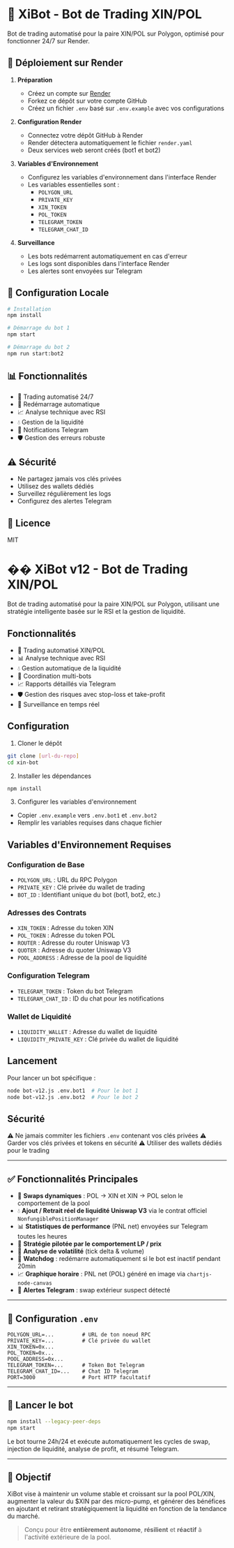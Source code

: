 # 🤖 XiBot - Bot de Trading XIN/POL

Bot de trading automatisé pour la paire XIN/POL sur Polygon, optimisé pour fonctionner 24/7 sur Render.

## 🚀 Déploiement sur Render

1. **Préparation**
   - Créez un compte sur [Render](https://render.com)
   - Forkez ce dépôt sur votre compte GitHub
   - Créez un fichier `.env` basé sur `.env.example` avec vos configurations

2. **Configuration Render**
   - Connectez votre dépôt GitHub à Render
   - Render détectera automatiquement le fichier `render.yaml`
   - Deux services web seront créés (bot1 et bot2)

3. **Variables d'Environnement**
   - Configurez les variables d'environnement dans l'interface Render
   - Les variables essentielles sont :
     - `POLYGON_URL`
     - `PRIVATE_KEY`
     - `XIN_TOKEN`
     - `POL_TOKEN`
     - `TELEGRAM_TOKEN`
     - `TELEGRAM_CHAT_ID`

4. **Surveillance**
   - Les bots redémarrent automatiquement en cas d'erreur
   - Les logs sont disponibles dans l'interface Render
   - Les alertes sont envoyées sur Telegram

## 🔧 Configuration Locale

```bash
# Installation
npm install

# Démarrage du bot 1
npm start

# Démarrage du bot 2
npm run start:bot2
```

## 📊 Fonctionnalités

- 🤖 Trading automatisé 24/7
- 🔄 Redémarrage automatique
- 📈 Analyse technique avec RSI
- 💧 Gestion de la liquidité
- 📱 Notifications Telegram
- 🛡️ Gestion des erreurs robuste

## ⚠️ Sécurité

- Ne partagez jamais vos clés privées
- Utilisez des wallets dédiés
- Surveillez régulièrement les logs
- Configurez des alertes Telegram

## 📝 Licence

MIT

# �� XiBot v12 - Bot de Trading XIN/POL

Bot de trading automatisé pour la paire XIN/POL sur Polygon, utilisant une stratégie intelligente basée sur le RSI et la gestion de liquidité.

## Fonctionnalités

- 🤖 Trading automatisé XIN/POL
- 📊 Analyse technique avec RSI
- 💧 Gestion automatique de la liquidité
- 🔄 Coordination multi-bots
- 📈 Rapports détaillés via Telegram
- 🛡️ Gestion des risques avec stop-loss et take-profit
- 📱 Surveillance en temps réel

## Configuration

1. Cloner le dépôt
```bash
git clone [url-du-repo]
cd xin-bot
```

2. Installer les dépendances
```bash
npm install
```

3. Configurer les variables d'environnement
- Copier `.env.example` vers `.env.bot1` et `.env.bot2`
- Remplir les variables requises dans chaque fichier

## Variables d'Environnement Requises

### Configuration de Base
- `POLYGON_URL` : URL du RPC Polygon
- `PRIVATE_KEY` : Clé privée du wallet de trading
- `BOT_ID` : Identifiant unique du bot (bot1, bot2, etc.)

### Adresses des Contrats
- `XIN_TOKEN` : Adresse du token XIN
- `POL_TOKEN` : Adresse du token POL
- `ROUTER` : Adresse du router Uniswap V3
- `QUOTER` : Adresse du quoter Uniswap V3
- `POOL_ADDRESS` : Adresse de la pool de liquidité

### Configuration Telegram
- `TELEGRAM_TOKEN` : Token du bot Telegram
- `TELEGRAM_CHAT_ID` : ID du chat pour les notifications

### Wallet de Liquidité
- `LIQUIDITY_WALLET` : Adresse du wallet de liquidité
- `LIQUIDITY_PRIVATE_KEY` : Clé privée du wallet de liquidité

## Lancement

Pour lancer un bot spécifique :
```bash
node bot-v12.js .env.bot1  # Pour le bot 1
node bot-v12.js .env.bot2  # Pour le bot 2
```

## Sécurité

⚠️ Ne jamais commiter les fichiers `.env` contenant vos clés privées
⚠️ Garder vos clés privées et tokens en sécurité
⚠️ Utiliser des wallets dédiés pour le trading

---

## ✅ Fonctionnalités Principales

- 🤖 **Swaps dynamiques** : POL → XIN et XIN → POL selon le comportement de la pool
- 💧 **Ajout / Retrait réel de liquidité Uniswap V3** via le contrat officiel `NonfungiblePositionManager`
- 📊 **Statistiques de performance** (PNL net) envoyées sur Telegram toutes les heures
- 🧠 **Stratégie pilotée par le comportement LP / prix**
- 🧪 **Analyse de volatilité** (tick delta & volume)
- 📡 **Watchdog** : redémarre automatiquement si le bot est inactif pendant 20min
- 📈 **Graphique horaire** : PNL net (POL) généré en image via `chartjs-node-canvas`
- 📣 **Alertes Telegram** : swap extérieur suspect détecté

---

## 🔧 Configuration `.env`

```env
POLYGON_URL=...         # URL de ton noeud RPC
PRIVATE_KEY=...         # Clé privée du wallet
XIN_TOKEN=0x...
POL_TOKEN=0x...
POOL_ADDRESS=0x...
TELEGRAM_TOKEN=...      # Token Bot Telegram
TELEGRAM_CHAT_ID=...    # Chat ID Telegram
PORT=3000               # Port HTTP facultatif
```

---

## 🚀 Lancer le bot
```bash
npm install --legacy-peer-deps
npm start
```

Le bot tourne 24h/24 et exécute automatiquement les cycles de swap, injection de liquidité, analyse de profit, et résumé Telegram.

---

## 🧠 Objectif
XiBot vise à maintenir un volume stable et croissant sur la pool POL/XIN, augmenter la valeur du $XIN par des micro-pump, et générer des bénéfices en ajoutant et retirant stratégiquement la liquidité en fonction de la tendance du marché.

> Conçu pour être **entièrement autonome**, **résilient** et **réactif** à l'activité extérieure de la pool.

